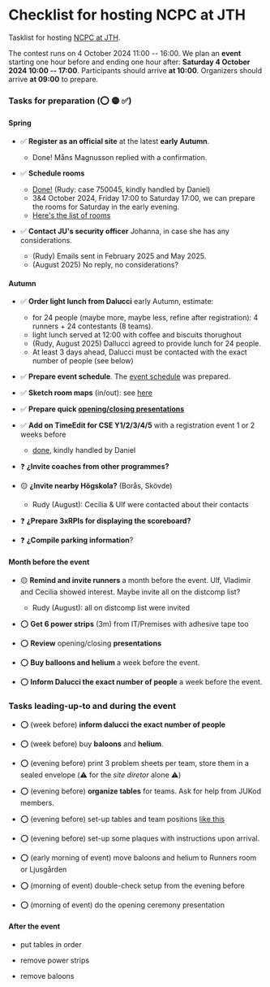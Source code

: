 Checklist for hosting NCPC at JTH
=================================

Tasklist for hosting [NCPC at JTH](/ncpc2025).

The contest runs on 4 October 2024 11:00 -- 16:00.
We plan an __event__ starting one hour before and ending one hour after:
__Saturday 4 October 2024 10:00 -- 17:00__.
Participants should arrive __at 10:00__.
Organizers should arrive __at 09:00__ to prepare.

### Tasks for preparation (⭕ 🟡 ✅)

#### Spring

* ✅ __Register as an official site__ at the latest __early Autumn__.
	- Done!  Måns Magnusson replied with a confirmation.

* ✅ __Schedule rooms__
	- [Done!](https://cloud.timeedit.net/ju/web/staff/ri1nD306n7nZ0DQ89QQ0Z904t01D8k5C691km5odlm741600105t1E73Y98XE30Q0Dw79Y9Yo5Df112D75ZZQ052yCZE5QQvfQfZW9m.html)
	  (Rudy: case 750045, kindly handled by Daniel)
	- 3&4 October 2024, Friday 17:00 to Saturday 17:00,
	  we can prepare the rooms for Saturday in the early evening.
	- [Here's the list of rooms](/ncpc2025/#maps)

* ✅ __Contact JU's security officer__ Johanna, in case she has any considerations.
	- (Rudy) Emails sent in February 2025 and May 2025.
	- (August 2025) No reply, no considerations?

#### Autumn

* ✅ __Order light lunch from Dalucci__ early Autumn, estimate:
	- for 24 people (maybe more, maybe less, refine after registration):
		4 runners + 24 contestants (8 teams).
	- light lunch served at 12:00 with coffee and biscuits thorughout
	- (Rudy, August 2025) Dallucci agreed to provide lunch for 24 people.
	- At least 3 days ahead,
	  Dalucci must be contacted with the exact number of people
	  (see below)

* ✅ __Prepare event schedule__.
	The [event schedule](/ncpc2025#schedule-saturday-4-october-2025) was prepared.

* ✅ __Sketch room maps__ (in/out): see [here](/ncpc2025#maps)

* ✅ __Prepare quick [opening/closing presentations](/ncpc2025/opening)__

* ✅ __Add on TimeEdit for CSE Y1/2/3/4/5__ with a registration event 1 or 2 weeks before
	- [done](https://cloud.timeedit.net/ju/web/staff/riq86d9Qn03Z80Qt6m709y4Q64ZZn4649k6m50kQ71o05o0ngY0lX6AZQZ1095gQ6gYu899w6501YnY7tQ061195Z08Q9QE14x003Z6Ef4893fD7Ff11073Q6X69DZB82EZXQ5XB5mD5X84XqZo8oQ.html), kindly handled by Daniel

* ❓ __¿Invite coaches from other programmes?__

* 🟡 __¿Invite nearby Högskola?__ (Borås, Skövde)
	- Rudy (August): Cecilia & Ulf were contacted about their contacts

* ❓ __¿Prepare 3xRPIs for displaying the scoreboard?__

* ❓ __¿Compile parking information__?


#### Month before the event

* 🟡 __Remind and invite runners__ a month before the event.
     Ulf, Vladimir and Cecilia showed interest.
	 Maybe invite all on the distcomp list?
	 - Rudy (August): all on distcomp list were invited

* ⭕ __Get 6 power strips__ (3m) from IT/Premises with adhesive tape too

* ⭕ __Review__ opening/closing __presentations__

* ⭕ __Buy balloons and helium__ a week before the event.

* ⭕ __Inform Dalucci the exact number of people__ a week before the event.


### __Tasks__ leading-up-to and __during the event__

* ⭕ (week before) __inform dalucci the exact number of people__

* ⭕ (week before) buy __baloons__ and __helium__.

* ⭕ (evening before) print 3 problem sheets per team,
                      store them in a sealed envelope
					  (⚠️ for the _site diretor_ alone ⚠️)

* ⭕ (evening before) __organize tables__ for teams.
     Ask for help from JUKod members.

* ⭕ (evening before) set-up tables and team positions [like this](/ncpc2025#maps)

* ⭕ (evening before) set-up some plaques with instructions upon arrival.

* ⭕ (early morning of event) move baloons and helium to Runners room or Ljusgården

* ⭕ (morning of event) double-check setup from the evening before

* ⭕ (morning of event) do the opening ceremony presentation


#### After the event

* put tables in order

* remove power strips

* remove baloons
